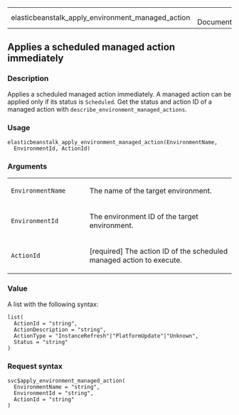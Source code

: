 <table style="width: 100%;">
<tbody>
<tr class="odd">
<td>elasticbeanstalk_apply_environment_managed_action</td>
<td style="text-align: right;">R Documentation</td>
</tr>
</tbody>
</table>

## Applies a scheduled managed action immediately

### Description

Applies a scheduled managed action immediately. A managed action can be
applied only if its status is `Scheduled`. Get the status and action ID
of a managed action with `describe_environment_managed_actions`.

### Usage

    elasticbeanstalk_apply_environment_managed_action(EnvironmentName,
      EnvironmentId, ActionId)

### Arguments

<table>
<colgroup>
<col style="width: 35%" />
<col style="width: 65%" />
</colgroup>
<tbody>
<tr class="odd">
<td><code
id="elasticbeanstalk_apply_environment_managed_action_:_EnvironmentName">EnvironmentName</code></td>
<td><p>The name of the target environment.</p></td>
</tr>
<tr class="even">
<td><code
id="elasticbeanstalk_apply_environment_managed_action_:_EnvironmentId">EnvironmentId</code></td>
<td><p>The environment ID of the target environment.</p></td>
</tr>
<tr class="odd">
<td><code
id="elasticbeanstalk_apply_environment_managed_action_:_ActionId">ActionId</code></td>
<td><p>[required] The action ID of the scheduled managed action to
execute.</p></td>
</tr>
</tbody>
</table>

### Value

A list with the following syntax:

    list(
      ActionId = "string",
      ActionDescription = "string",
      ActionType = "InstanceRefresh"|"PlatformUpdate"|"Unknown",
      Status = "string"
    )

### Request syntax

    svc$apply_environment_managed_action(
      EnvironmentName = "string",
      EnvironmentId = "string",
      ActionId = "string"
    )
